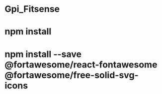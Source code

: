 # Gpi_Fitsense

# npm install
# npm install --save @fortawesome/react-fontawesome @fortawesome/free-solid-svg-icons
